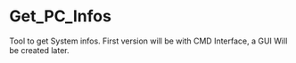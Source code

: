 # Get_PC_Infos
Tool to get System infos. First version will be with CMD Interface, a GUI Will be created later. 
